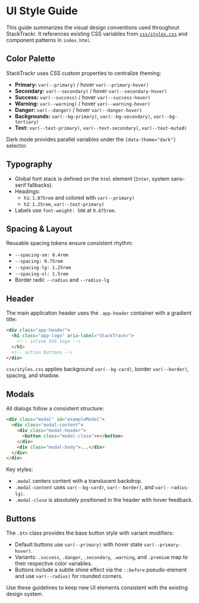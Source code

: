 # UI Style Guide

This guide summarizes the visual design conventions used throughout StackTrackr. It references existing CSS variables from [`css/styles.css`](../css/styles.css) and component patterns in `index.html`.

## Color Palette

StackTrackr uses CSS custom properties to centralize theming:

- **Primary:** `var(--primary)` / hover `var(--primary-hover)`
- **Secondary:** `var(--secondary)` / hover `var(--secondary-hover)`
- **Success:** `var(--success)` / hover `var(--success-hover)`
- **Warning:** `var(--warning)` / hover `var(--warning-hover)`
- **Danger:** `var(--danger)` / hover `var(--danger-hover)`
- **Backgrounds:** `var(--bg-primary)`, `var(--bg-secondary)`, `var(--bg-tertiary)`
- **Text:** `var(--text-primary)`, `var(--text-secondary)`, `var(--text-muted)`

Dark mode provides parallel variables under the `[data-theme="dark"]` selector.

## Typography

- Global font stack is defined on the `html` element (`Inter`, system sans-serif fallbacks).
- Headings:
  - `h1`: `1.875rem` and colored with `var(--primary)`
  - `h2`: `1.25rem`, `var(--text-primary)`
- Labels use `font-weight: 500` at `0.875rem`.

## Spacing & Layout

Reusable spacing tokens ensure consistent rhythm:

- `--spacing-sm: 0.4rem`
- `--spacing: 0.75rem`
- `--spacing-lg: 1.25rem`
- `--spacing-xl: 1.5rem`
- Border radii: `--radius` and `--radius-lg`

## Header

The main application header uses the `.app-header` container with a gradient title:

```html
<div class="app-header">
  <h1 class="app-logo" aria-label="StackTrackr">
    <!-- inline SVG logo -->
  </h1>
  <!-- action buttons -->
</div>
```

`css/styles.css` applies background `var(--bg-card)`, border `var(--border)`, spacing, and shadow.

## Modals

All dialogs follow a consistent structure:

```html
<div class="modal" id="exampleModal">
  <div class="modal-content">
    <div class="modal-header">
      <button class="modal-close">×</button>
    </div>
    <div class="modal-body">...</div>
  </div>
</div>
```

Key styles:

- `.modal` centers content with a translucent backdrop.
- `.modal-content` uses `var(--bg-card)`, `var(--border)`, and `var(--radius-lg)`.
- `.modal-close` is absolutely positioned in the header with hover feedback.

## Buttons

The `.btn` class provides the base button style with variant modifiers:

- Default buttons use `var(--primary)` with hover state `var(--primary-hover)`.
- Variants: `.success`, `.danger`, `.secondary`, `.warning`, and `.premium` map to their respective color variables.
- Buttons include a subtle shine effect via the `::before` pseudo-element and use `var(--radius)` for rounded corners.

Use these guidelines to keep new UI elements consistent with the existing design system.
